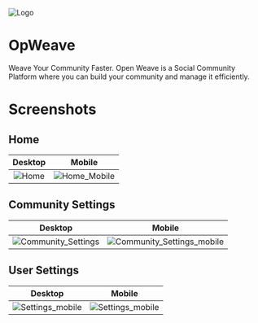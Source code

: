 ![Logo](https://i.ibb.co/nktjcgC/opweave-high-resolution-logo-transparent.webp)

# OpWeave

Weave Your Community Faster. Open Weave is a Social Community Platform where you
can build your community and manage it efficiently.

# Screenshots

## Home
|              Desktop              |              Mobile              |
| :-------------------------------: | :------------------------------: |
| ![Home](https://github.com/user-attachments/assets/b98e6344-b611-4bea-b519-937eb03befe0) | ![Home_Mobile](https://github.com/user-attachments/assets/fbb83c73-78e4-49c6-87b7-78395da274bd) |

## Community Settings
|              Desktop              |              Mobile              |
| :-------------------------------: | :------------------------------: |
| ![Community_Settings](https://github.com/user-attachments/assets/aa7fe51c-4bd6-43fb-865d-fdcc7829cefd) | ![Community_Settings_mobile](https://github.com/user-attachments/assets/31ba22ac-2159-48ef-8a98-e899b82ab3ba) |

## User Settings
|              Desktop              |              Mobile              |
| :-------------------------------: | :------------------------------: |
| ![Settings_mobile](https://github.com/user-attachments/assets/737874b0-8e79-492b-abbb-5ecad6e8b06d) | ![Settings_mobile](https://github.com/user-attachments/assets/737874b0-8e79-492b-abbb-5ecad6e8b06d) |

